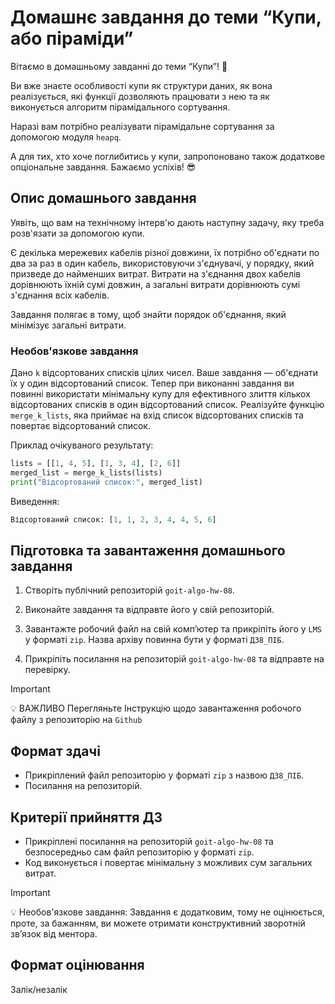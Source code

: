 # Домашнє завдання до теми “Купи, або піраміди”

Вітаємо в домашньому завданні до теми “Купи”! 🙂

Ви вже знаєте особливості купи як структури даних, як вона реалізується, які
функції дозволяють працювати з нею та як виконується алгоритм пірамідального
сортування.

Наразі вам потрібно реалізувати пірамідальне сортування за допомогою модуля
`heapq`.

А для тих, хто хоче поглибитись у купи, запропоновано також додаткове
опціональне завдання. Бажаємо успіхів! 😎

## Опис домашнього завдання

Уявіть, що вам на технічному інтерв'ю дають наступну задачу, яку треба
розв'язати за допомогою купи.

Є декілька мережевих кабелів різної довжини, їх потрібно об'єднати по два за раз
в один кабель, використовуючи з'єднувачі, у порядку, який призведе до найменших
витрат. Витрати на з'єднання двох кабелів дорівнюють їхній сумі довжин, а
загальні витрати дорівнюють сумі з'єднання всіх кабелів.

Завдання полягає в тому, щоб знайти порядок об'єднання, який мінімізує загальні
витрати.

### Необов'язкове завдання

Дано `k` відсортованих списків цілих чисел. Ваше завдання — об'єднати їх у один
відсортований список. Тепер при виконанні завдання ви повинні використати
мінімальну купу для ефективного злиття кількох відсортованих списків в один
відсортований список. Реалізуйте функцію `merge_k_lists`, яка приймає на вхід
список відсортованих списків та повертає відсортований список.

Приклад очікуваного результату:

```python
lists = [[1, 4, 5], [1, 3, 4], [2, 6]]
merged_list = merge_k_lists(lists)
print("Відсортований список:", merged_list)
```

Виведення:

```python
Відсортований список: [1, 1, 2, 3, 4, 4, 5, 6]
```

## Підготовка та завантаження домашнього завдання

1. Створіть публічний репозиторій `goit-algo-hw-08`.

2. Виконайте завдання та відправте його у свій репозиторій.

3. Завантажте робочий файл на свій комп’ютер та прикріпіть його у `LMS` у
   форматі `zip`. Назва архіву повинна бути у форматі `ДЗ8_ПІБ`.

4. Прикріпіть посилання на репозиторій `goit-algo-hw-08` та відправте на
   перевірку.

> [!IMPORTANT]
>
> 💡 ВАЖЛИВО Перегляньте Інструкцію щодо завантаження робочого файлу з
> репозиторію на `Github`

## Формат здачі

- Прикріплений файл репозиторію у форматі `zip` з назвою `ДЗ8_ПІБ`.
- Посилання на репозиторій.

## Критерії прийняття ДЗ

- Прикріплені посилання на репозиторій `goit-algo-hw-08` та безпосередньо сам
  файл репозиторію у форматі `zip`.
- Код виконується і повертає мінімальну з можливих сум загальних витрат.

> [!IMPORTANT]
>
> 💡 Необов'язкове завдання: Завдання є додатковим, тому не оцінюється, проте,
> за бажанням, ви можете отримати конструктивний зворотній зв’язок від ментора.

## Формат оцінювання

Залік/незалік
